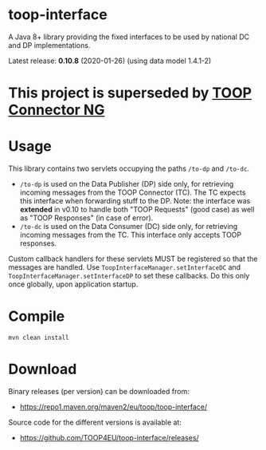 # toop-interface

A Java 8+ library providing the fixed interfaces to be used by national DC and DP implementations.

Latest release: **0.10.8** (2020-01-26) (using data model 1.4.1-2)

# This project is superseded by [TOOP Connector NG](https://github.com/TOOP4EU/toop-connector-ng)

# Usage

This library contains two servlets occupying the paths `/to-dp` and `/to-dc`.
* `/to-dp` is used on the Data Publisher (DP) side only, for retrieving incoming messages from the TOOP Connector (TC). The TC expects this interface when forwarding stuff to the DP. Note: the interface was **extended** in v0.10 to handle both "TOOP Requests" (good case) as well as "TOOP Responses" (in case of error).
* `/to-dc` is used on the Data Consumer (DC) side only, for retrieving incoming messages from the TC. This interface only accepts TOOP responses.

Custom callback handlers for these servlets MUST be registered so that the messages are handled. Use `ToopInterfaceManager.setInterfaceDC` and `ToopInterfaceManager.setInterfaceDP` to set these callbacks. Do this only once globally, upon application startup. 

# Compile

```
mvn clean install
```

# Download

Binary releases (per version) can be downloaded from:
* https://repo1.maven.org/maven2/eu/toop/toop-interface/
    
Source code for the different versions is available at:
* https://github.com/TOOP4EU/toop-interface/releases/
